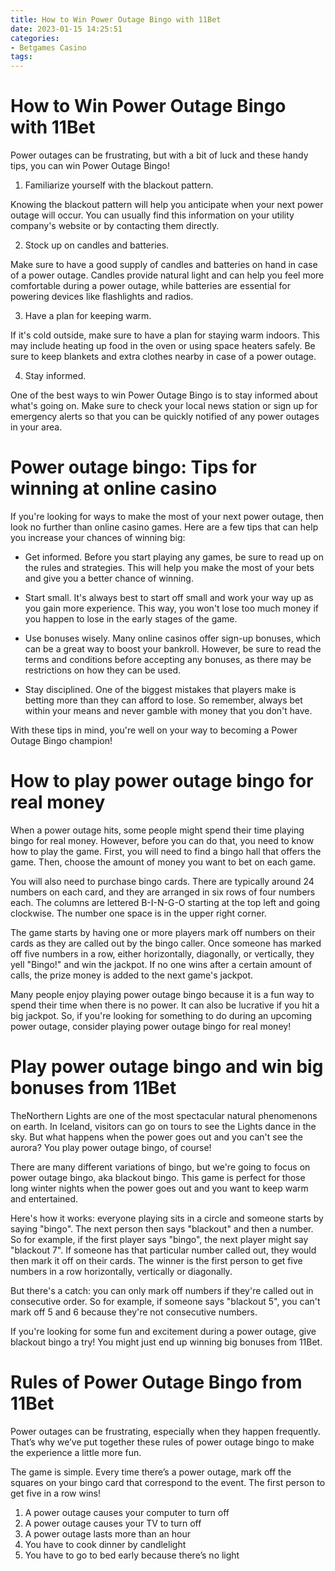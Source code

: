 ```yaml
---
title: How to Win Power Outage Bingo with 11Bet
date: 2023-01-15 14:25:51
categories:
- Betgames Casino
tags:
---
```



#  How to Win Power Outage Bingo with 11Bet

Power outages can be frustrating, but with a bit of luck and these handy tips, you can win Power Outage Bingo!

1. Familiarize yourself with the blackout pattern.

Knowing the blackout pattern will help you anticipate when your next power outage will occur. You can usually find this information on your utility company's website or by contacting them directly.

2. Stock up on candles and batteries.

Make sure to have a good supply of candles and batteries on hand in case of a power outage. Candles provide natural light and can help you feel more comfortable during a power outage, while batteries are essential for powering devices like flashlights and radios.

3. Have a plan for keeping warm.

If it's cold outside, make sure to have a plan for staying warm indoors. This may include heating up food in the oven or using space heaters safely. Be sure to keep blankets and extra clothes nearby in case of a power outage.

4. Stay informed.

One of the best ways to win Power Outage Bingo is to stay informed about what's going on. Make sure to check your local news station or sign up for emergency alerts so that you can be quickly notified of any power outages in your area.

#  Power outage bingo: Tips for winning at online casino

If you're looking for ways to make the most of your next power outage, then look no further than online casino games. Here are a few tips that can help you increase your chances of winning big:

- Get informed. Before you start playing any games, be sure to read up on the rules and strategies. This will help you make the most of your bets and give you a better chance of winning.

- Start small. It's always best to start off small and work your way up as you gain more experience. This way, you won't lose too much money if you happen to lose in the early stages of the game.

- Use bonuses wisely. Many online casinos offer sign-up bonuses, which can be a great way to boost your bankroll. However, be sure to read the terms and conditions before accepting any bonuses, as there may be restrictions on how they can be used.

- Stay disciplined. One of the biggest mistakes that players make is betting more than they can afford to lose. So remember, always bet within your means and never gamble with money that you don't have.

With these tips in mind, you're well on your way to becoming a Power Outage Bingo champion!

#  How to play power outage bingo for real money

When a power outage hits, some people might spend their time playing bingo for real money. However, before you can do that, you need to know how to play the game. First, you will need to find a bingo hall that offers the game. Then, choose the amount of money you want to bet on each game. 

You will also need to purchase bingo cards. There are typically around 24 numbers on each card, and they are arranged in six rows of four numbers each. The columns are lettered B-I-N-G-O starting at the top left and going clockwise. The number one space is in the upper right corner. 

The game starts by having one or more players mark off numbers on their cards as they are called out by the bingo caller. Once someone has marked off five numbers in a row, either horizontally, diagonally, or vertically, they yell "Bingo!" and win the jackpot. If no one wins after a certain amount of calls, the prize money is added to the next game's jackpot. 

Many people enjoy playing power outage bingo because it is a fun way to spend their time when there is no power. It can also be lucrative if you hit a big jackpot. So, if you're looking for something to do during an upcoming power outage, consider playing power outage bingo for real money!

#  Play power outage bingo and win big bonuses from 11Bet

TheNorthern Lights are one of the most spectacular natural phenomenons on earth. In Iceland, visitors can go on tours to see the Lights dance in the sky. But what happens when the power goes out and you can't see the aurora? You play power outage bingo, of course!

There are many different variations of bingo, but we're going to focus on power outage bingo, aka blackout bingo. This game is perfect for those long winter nights when the power goes out and you want to keep warm and entertained.

Here's how it works: everyone playing sits in a circle and someone starts by saying "bingo". The next person then says "blackout" and then a number. So for example, if the first player says "bingo", the next player might say "blackout 7". If someone has that particular number called out, they would then mark it off on their cards. The winner is the first person to get five numbers in a row horizontally, vertically or diagonally.

But there's a catch: you can only mark off numbers if they're called out in consecutive order. So for example, if someone says "blackout 5", you can't mark off 5 and 6 because they're not consecutive numbers.

If you're looking for some fun and excitement during a power outage, give blackout bingo a try! You might just end up winning big bonuses from 11Bet.

#  Rules of Power Outage Bingo from 11Bet

Power outages can be frustrating, especially when they happen frequently. That’s why we’ve put together these rules of power outage bingo to make the experience a little more fun.

The game is simple. Every time there’s a power outage, mark off the squares on your bingo card that correspond to the event. The first person to get five in a row wins!

1) 	A power outage causes your computer to turn off
2) 	A power outage causes your TV to turn off
3) 	A power outage lasts more than an hour
4) 	You have to cook dinner by candlelight
5) 	You have to go to bed early because there’s no light